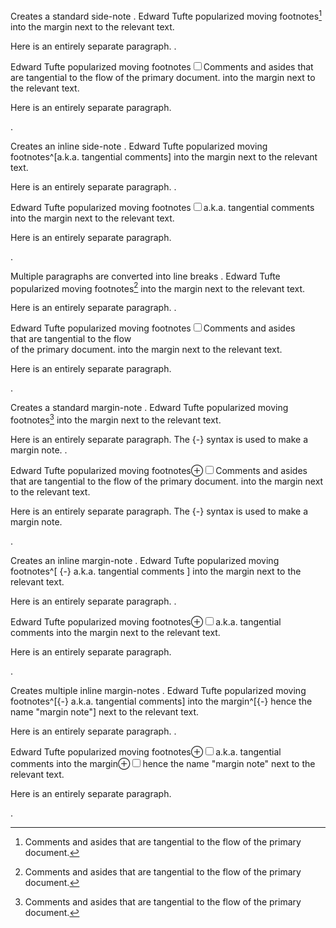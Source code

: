 Creates a standard side-note
.
Edward Tufte popularized moving footnotes[^1] into the margin next to the relevant text.

[^1]: Comments and asides that are tangential to the flow of the primary document.

Here is an entirely separate paragraph.
.
<section>
<p>Edward Tufte popularized moving footnotes<label for="sn-1" class="margin-toggle sidenote-number"></label><input id="sn-1" type="checkbox" class="margin-toggle"><span class="sidenote">Comments and asides that are tangential to the flow of the primary document.</span> into the margin next to the relevant text.</p>
<p>Here is an entirely separate paragraph.</p>
</section>
.

Creates an inline side-note
.
Edward Tufte popularized moving footnotes^[a.k.a. tangential comments] into the margin next to the relevant text.

Here is an entirely separate paragraph.
.
<section>
<p>Edward Tufte popularized moving footnotes<label for="sn-0" class="margin-toggle sidenote-number"></label><input id="sn-0" type="checkbox" class="margin-toggle"><span class="sidenote">a.k.a. tangential comments</span> into the margin next to the relevant text.</p>
<p>Here is an entirely separate paragraph.</p>
</section>
.

Multiple paragraphs are converted into line breaks
.
Edward Tufte popularized moving footnotes[^1] into the margin next to the relevant text.

[^1]: Comments and asides

    that are tangential to the flow

    of the primary document.

Here is an entirely separate paragraph.
.
<section>
<p>Edward Tufte popularized moving footnotes<label for="sn-1" class="margin-toggle sidenote-number"></label><input id="sn-1" type="checkbox" class="margin-toggle"><span class="sidenote">Comments and asides<br>
that are tangential to the flow<br>
of the primary document.</span> into the margin next to the relevant text.</p>
<p>Here is an entirely separate paragraph.</p>
</section>
.

Creates a standard margin-note
.
Edward Tufte popularized moving footnotes[^1] into the margin next to the relevant text.

[^1]:

    {-} Comments and asides that are tangential to the flow of the primary document.

Here is an entirely separate paragraph. The {-} syntax is used to make a margin note.
.
<section>
<p>Edward Tufte popularized moving footnotes<label for="mn-1" class="margin-toggle">&#8853;</label><input id="mn-1" type="checkbox" class="margin-toggle"><span class="marginnote">Comments and asides that are tangential to the flow of the primary document.</span> into the margin next to the relevant text.</p>
<p>Here is an entirely separate paragraph. The {-} syntax is used to make a margin note.</p>
</section>
.

Creates an inline margin-note
.
Edward Tufte popularized moving footnotes^[   {-} a.k.a. tangential comments  ] into the margin next to the relevant text.

Here is an entirely separate paragraph.
.
<section>
<p>Edward Tufte popularized moving footnotes<label for="mn-0" class="margin-toggle">&#8853;</label><input id="mn-0" type="checkbox" class="margin-toggle"><span class="marginnote">a.k.a. tangential comments</span> into the margin next to the relevant text.</p>
<p>Here is an entirely separate paragraph.</p>
</section>
.

Creates multiple inline margin-notes
.
Edward Tufte popularized moving footnotes^[{-} a.k.a. tangential comments] into the margin^[{-} hence the name "margin note"] next to the relevant text.

Here is an entirely separate paragraph.
.
<section>
<p>Edward Tufte popularized moving footnotes<label for="mn-0" class="margin-toggle">&#8853;</label><input id="mn-0" type="checkbox" class="margin-toggle"><span class="marginnote">a.k.a. tangential comments</span> into the margin<label for="mn-1" class="margin-toggle">&#8853;</label><input id="mn-1" type="checkbox" class="margin-toggle"><span class="marginnote">hence the name &quot;margin note&quot;</span> next to the relevant text.</p>
<p>Here is an entirely separate paragraph.</p>
</section>
.
